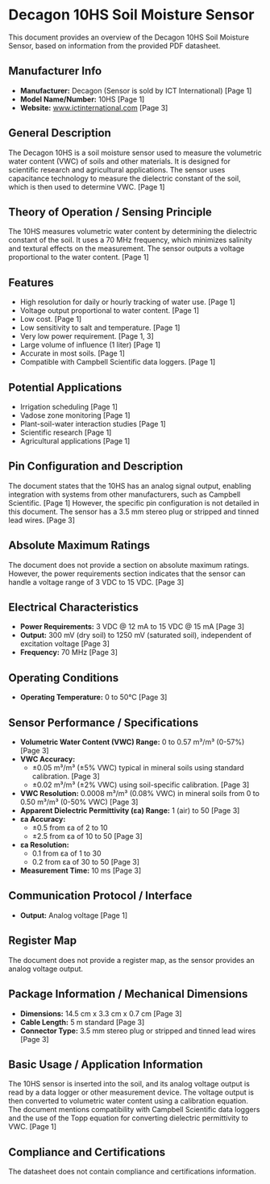 # Decagon 10HS Soil Moisture Sensor

This document provides an overview of the Decagon 10HS Soil Moisture Sensor, based on information from the provided PDF datasheet.

## Manufacturer Info

* **Manufacturer:** Decagon (Sensor is sold by ICT International) [Page 1]
* **Model Name/Number:** 10HS [Page 1]
* **Website:** www.ictinternational.com [Page 3]

## General Description

The Decagon 10HS is a soil moisture sensor used to measure the volumetric water content (VWC) of soils and other materials. It is designed for scientific research and agricultural applications. The sensor uses capacitance technology to measure the dielectric constant of the soil, which is then used to determine VWC. [Page 1]

## Theory of Operation / Sensing Principle

The 10HS measures volumetric water content by determining the dielectric constant of the soil. It uses a 70 MHz frequency, which minimizes salinity and textural effects on the measurement. The sensor outputs a voltage proportional to the water content. [Page 1]

## Features

* High resolution for daily or hourly tracking of water use. [Page 1]
* Voltage output proportional to water content. [Page 1]
* Low cost. [Page 1]
* Low sensitivity to salt and temperature. [Page 1]
* Very low power requirement. [Page 1, 3]
* Large volume of influence (1 liter) [Page 1]
* Accurate in most soils. [Page 1]
* Compatible with Campbell Scientific data loggers. [Page 1]

## Potential Applications

* Irrigation scheduling [Page 1]
* Vadose zone monitoring [Page 1]
* Plant-soil-water interaction studies [Page 1]
* Scientific research [Page 1]
* Agricultural applications [Page 1]

## Pin Configuration and Description

The document states that the 10HS has an analog signal output, enabling integration with systems from other manufacturers, such as Campbell Scientific. [Page 1] However, the specific pin configuration is not detailed in this document. The sensor has a 3.5 mm stereo plug or stripped and tinned lead wires. [Page 3]

## Absolute Maximum Ratings

The document does not provide a section on absolute maximum ratings. However, the power requirements section indicates that the sensor can handle a voltage range of 3 VDC to 15 VDC. [Page 3]

## Electrical Characteristics

* **Power Requirements:** 3 VDC @ 12 mA to 15 VDC @ 15 mA [Page 3]
* **Output:** 300 mV (dry soil) to 1250 mV (saturated soil), independent of excitation voltage [Page 3]
* **Frequency:** 70 MHz [Page 3]

## Operating Conditions

* **Operating Temperature:** 0 to 50°C [Page 3]

## Sensor Performance / Specifications

* **Volumetric Water Content (VWC) Range:** 0 to 0.57 m³/m³ (0-57%) [Page 3]
* **VWC Accuracy:**
    * ±0.05 m³/m³ (±5% VWC) typical in mineral soils using standard calibration. [Page 3]
    * ±0.02 m³/m³ (±2% VWC) using soil-specific calibration. [Page 3]
* **VWC Resolution:** 0.0008 m³/m³ (0.08% VWC) in mineral soils from 0 to 0.50 m³/m³ (0-50% VWC) [Page 3]
* **Apparent Dielectric Permittivity (εa) Range:** 1 (air) to 50 [Page 3]
* **εa Accuracy:**
    * ±0.5 from εa of 2 to 10
    * ±2.5 from εa of 10 to 50 [Page 3]
* **εa Resolution:**
    * 0.1 from εa of 1 to 30
    * 0.2 from εa of 30 to 50 [Page 3]
* **Measurement Time:** 10 ms [Page 3]

## Communication Protocol / Interface

* **Output:** Analog voltage [Page 1]

## Register Map

The document does not provide a register map, as the sensor provides an analog voltage output.

## Package Information / Mechanical Dimensions

* **Dimensions:** 14.5 cm x 3.3 cm x 0.7 cm [Page 3]
* **Cable Length:** 5 m standard [Page 3]
* **Connector Type:** 3.5 mm stereo plug or stripped and tinned lead wires [Page 3]

## Basic Usage / Application Information

The 10HS sensor is inserted into the soil, and its analog voltage output is read by a data logger or other measurement device. The voltage output is then converted to volumetric water content using a calibration equation. The document mentions compatibility with Campbell Scientific data loggers and the use of the Topp equation for converting dielectric permittivity to VWC. [Page 1]

## Compliance and Certifications

The datasheet does not contain compliance and certifications information.
